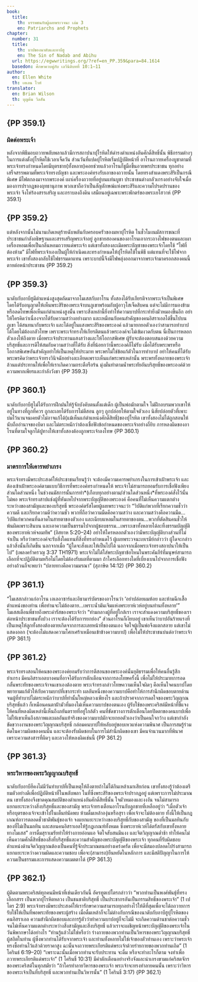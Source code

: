 ```yaml
---
book:
  title:
    th: บรรพชนกับผู้เผยพระวจนะ เล่ม 3
    en: Patriarchs and Prophets
chapter:
  number: 31
  title:
    th: บาปของนาดับและอาบีฮู
    en: The Sin of Nadab and Abihu
  url: https://egwwritings.org/?ref=en_PP.359&para=84.1614
  basedon: ศึกษาควบคู่กับ เลวีนิติบทที่ 10:1–11
author:
  en: Ellen White
  th: เอเลน ไวท์
translator:
  en: Brian Wilson
  th: บุญต้น วิลสัน
---
```


## {PP 359.1}

### ผิดต่อพระเจ้า

หลังจากพิธีมอบถวายพลับพลาแล้วมีการสถาปนาปุโรหิตให้ดำรงตำแหน่งอันศักดิ์สิทธิ์นั้น พิธีกรรมต่างๆ ในการแต่งตั้งปุโรหิตใช้เวลาเจ็ดวัน ส่วนวันที่แปดปุโรหิตเริ่มปฏิบัติหน้าที่ อาโรนถวายเครื่องบูชาตามที่พระเจ้าทรงกำหนดโดยมีบุตรชาย(ทั้งหลาย)คอยช่วยแล้วอาโรนก็ชูมือขึ้นอวยพรประชาชน ทุกอย่างเสร็จสรรพตามที่พระเจ้าทรงบัญชา และพระองค์ทรงรับเอาของถวายนั้น โดยทรงสำแดงพระสิริเป็นกรณีพิเศษ มีไฟตกลงมาจากพระองค์ เผาเ่ครื่องถวายที่อยู่บนแท่นบูชา ประชาชนต่างกลัวเกรงอย่างจับใจเมื่อมองการปรากฏของฤทธานุภาพ พวกเขาถือว่าเป็นสัญลักษณ์แห่งพระสิริและความโปรดปรานของพระเจ้า จึงโห่ร้องสรรเสริญ และกราบลงถึงดิน เสมือนอยู่เฉพาะพระพักตร์ของพระเยโฮวาห์ {PP 359.1}

## {PP 359.2}

แต่หลังจากนั้นไม่นานเกิดเหตุร้ายฉับพลันกับครอบครัวของมหาปุโรหิต ในชั่วโมงนมัสการขณะที่ประชาชนกำลังอธิษฐานและสรรเสริญพระเจ้าอยู่ ลูกชายสองคนของอาโรนเอากระถางไฟของตนและเผาเครื่องหอมเพื่อเป็นกลิ่นหอมถวายแด่พระเจ้า แต่เขาทั้งสองละเมิดพระบัญชาของพระเจ้าโดยใช้ “ไฟที่ต้องห้าม” มีไฟที่พระเจ้าเองเป็นผู้ให้กำเนิดและทรงกำหนดให้ปุโรหิตใช้ในพิธี แต่แทนที่จะใช้ไฟจากพระเจ้า เขาทั้งสองกลับใช้ไฟธรรมดาแทน เพราะบาปนี้จึงมีไฟพลุ่งออกมาจากพระเจ้ามาครอกสองคนนี้ตายต่อหน้าประชาชน {PP 359.2}

## {PP 359.3}

นาดับกับอาบีฮูมีตำแหน่งสูงสุดถัดมาจากโมเสสกับอาโรน ทั้งสองได้รับเกียรติจากพระเจ้าเป็นพิเศษ โดยได้รับอนุญาตให้เห็นพระสิริของพระเจ้าบนภูเขาพร้อมกับผู้อาวุโสเจ็ดสิบคน แต่จะไม่มีการมองข้ามหรือลดโทษเพื่อเห็นแก่ตำแหน่งสูงนั้น เพราะสิ่งเหล่านี้ยิ่งทำให้ความบาปที่กระทำยิ่งมัวหมองขึ้นอีก อย่าให้ใครคิดว่าเนื่องจากได้รับความสว่างอย่างมาก และเหมือนกับคนสำคัญของคนอิสราเอลได้ขึ้นไปบนภูเขา ได้สนทนากับพระเจ้า และได้อยู่ในแสงพระสิริของพระองค์ แล้วมายกยอตัวเองว่าสามารถทำบาปได้โดยไม่ต้องกลัวโทษ เพราะพระเจ้าทรงให้เกียรติตนแล้วพระองค์จะไม่เข้มงวดกับตน นี่เป็นการหลอกตัวเองให้ถึงตาย เมื่อพระเจ้าประทานแสงสว่างและให้โอกาสพิเศษ ผู้รับจะต้องตอบสนองด้วยความบริสุทธิ์และการดีให้สมกับความสว่างที่ได้รับ สิ่งที่น้อยกว่านี้พระองค์ก็ไม่รับ เมื่อได้รับพระพรหรือโอกาสพิเศษอันสำคัญอย่าให้เป็นเหตุให้ประมาท พระพรไม่ใช่ข้อแก้ตัวในการทำบาป อย่าให้คนที่ได้รับพระพรคิดว่าพระเจ้าทรงวินิจฉัยอย่างละเอียดเพราะเห็นแก่พระพรเหล่านั้น พระพรทั้งหลายของพระเจ้าล้วนแต่ประทานให้เพื่อให้เราเกิดความกระตือรือร้น มุ่งมั่นทำตามน้ำพระทัยอันบริสุทธิ์ของพระองค์ด้วยความพากเพียรและกำลังวังชา {PP 359.3}

## {PP 360.1}

นาดับกับอาบีฮูไม่ได้รับการฝึกฝนให้รู้จักบังคับตนตั้งแต่เด็ก ผู้เป็นพ่อมักตามใจ ไม่ฝึกอบรมพวกเขาให้อยู่ในทางที่ถูกที่ควร ถูกละเลยได้รับการไม่ตีสอน ลูกๆ ถูกปล่อยให้ตามใจตัวเอง นิสัยปล่อยตัวที่เพาะบ่มไว้นานจนเคยตัวไม่อาจแก้ได้(แม้เห็นแก่ตำแหน่งศักดิ์สิทธิ์)ของปุโรหิต เขาทั้งสองไม่ได้ถูกสอนให้นับถืออำนาจของบิดา และไม่ตระหนักว่าต้องเชื่อฟังข้อกำหนดของพระเจ้าอย่างถี่ยิบ การหลงผิดของอาโรนที่ตามใจลูกได้ปูทางให้เขาทั้งสองต้องถูกพระเจ้าลงโทษ {PP 360.1}

## {PP 360.2}

### มาตรการให้เคารพยำเกรง

พระเจ้าทรงมีพระประสงค์ให้ประชาชนเรียนรู้ว่า จะต้องมีความเคารพยำเกรงในการเข้าเฝ้าพระเจ้า และต้องเข้าเฝ้าพระองค์ตามแบบวิธีการที่พระองค์ทรงกำหนดให้ พระเจ้าไม่สามารถยอมรับการเชื่อฟังเพียงส่วนใดส่วนหนึ่ง ในช่วงนมัสการนั้นการทำ*(เกือบทุกอย่างตาม/ส่วนใดส่วนหนึ่ง*ที่พระองค์สั่งไว้นั้นไม่พอ พระเจ้าทรงสาปแช่งผู้ที่หันเหไปจากพระบัญญัติของพระองค์ คือคนที่ไม่เห็นความแตกต่างระหว่างของสามัญและของบริสุทธิ์ พระองค์ตรัสโดยผู้เผยพระวจนะว่า “วิบัติแก่พวกที่เรียกความชั่วว่าความดี และเรียกความดีว่าความชั่ว พวกที่ถือว่าความมืดคือความสว่าง และความสว่างคือความมืด…วิบัติแก่พวกคนที่ฉลาดในสายตาของตัวเอง และเฉียบแหลมในสายตาของตน…พวกที่ตัดสินคนชั่วให้พ้นผิดเพราะสินบน และเอาความเป็นธรรมไปจากผู้ชอบธรรม…เพราะเขาทั้งหลายได้ละทิ้งธรรมบัญญัติของพระยาห์เวห์จอมทัพ” (อิสยาห 5:20–24) อย่าให้ใครหลอกตัวเองว่ามีพระบัญญัติบางส่วนที่ไม่จำเป็น หรือว่าพระองค์จะรับสิ่งใดแทนที่สิ่งที่ทรงกำหนดไว้ ผู้เผยพระวจนะเยเรมีย์กล่าวว่า ผู้ใดจะกล่าว แล้วสิ่งนั้นก็เกิดขึ้น นอกจากเมื่อ “ผู้ใดจะสั่งและให้เป็นไปได้ นอกจากเมื่อพระเจ้าทรงสถาปนาให้เป็นไป” (เพลงคร่ำครวญ 3:37 TH1971) พระเจ้าไม่ได้ใส่พระบัญชาข้อไหนในพระคัมภีร์ที่มนุษย์สามารถเลือกที่จะปฏิบัติตามหรือไม่โดยไม่ต้องรับผลที่ตามมา ถ้าใครเลือกทางใดที่เบี่ยงเบนไปจากการเชื่อฟังอย่างถ้วนถี่จะพบว่า “ปลายทางคือความมรณา” (สุภาษิต 14:12) {PP 360.2}

## {PP 361.1}

“โมเสสกล่าวแก่อาโรน เอเลอาซาร์และอิธามาร์บัตรของอาโรนว่า ‘อย่าปล่อยผมห้อย และห้ามฉีกเสื้อตำแหน่งของท่าน เพื่อท่านจะไม่ต้องตาย…เพราะน้ำมันเจิมแห่งพระยาห์เวห์อยู่บนท่านทั้งหลาย’”<!--เลวีนิติ 10:6--> โมเสสเตือนพี่ชายถึงพระดำรัสของพระเจ้าว่า “ท่ามกลางผู้ที่อยู่ใกล้เรา เราจะสำแดงความบริสุทธิ์ของเรา ต่อหน้าประชาชนทั้งปวง เราจะต้องได้รับการยกย่อง”<!--เลวีนิติ 10:3--> ส่วนอาโรนก็เงียบอยู่ เขาเห็นว่าบาปอันร้ายแรงที่เป็นเหตุให้ลูกทั้งสองต้องตายเกิดจากการละเลยหน้าที่ของตนเอง จิตใจผู้เป็นพ่อจึงแตกสลาย แต่เขาไม่แสดงออก (จะต้องไม่แสดงความโศกเศร้าเหมือนเข้าข้างความบาป) เพื่อไม่ให้ประชาชนบ่นต่อว่าพระเจ้า {PP 361.1}

## {PP 361.2}

พระเจ้าทรงสอนให้คนของพระองค์ยอมรับว่าการตีสอนของพระองค์นั้นยุติธรรมเพื่อให้คนอื่นรู้สึกยำเกรง มีคนอิสราเอลบางคนที่อาจได้รับการตักเตือนจากการลงโทษครั้งนี้ เพื่อไม่ให้ประมาทการอดกลั้นพระทัยของพระเจ้าจนเขาเองต้องตาย พระเจ้าทรงกล่าวโทษความเห็นใจผิดๆ คือเห็นใจคนบาปโดยพยายามแก้ตัวให้กับความบาปที่เขากระทำ ผลอันหนึ่งของความบาปคือทำให้การสำนึกผิดชอบตายด้าน จนผู้ที่ทำบาปไม่ตระหนักว่าบาปที่ทำนั้นใหญ่หลวงเพียงไร และถ้าปราศจากการดลใจของพระวิญญาณบริสุทธิ์แล้ว ก็เหมือนคนตาฝ้ามัวที่มองไม่เห็นความบาปของตนเอง ผู้รับใช้ของพระคริสต์มีหน้าที่ชี้แจงให้คนที่หลงผิดเหล่านี้เห็นถึงภยันตรายที่อยู่ใกล้ตัว คนที่ขัดขวางการตักเตือนโดยปิดตาของคนบาปเพื่อไม่ให้เขาเห็นถึงสภาพและผลอันแท้จริงของความบาปมักจะยกยอตัวเองว่าเป็นคนใจกว้าง แต่เขากำลังขัดขวางงานของพระวิญญาณบริสุทธิ์ กล่อมคนบาปให้หลับอยู่ขอบเหวแห่งความพินาศ เป็นการสมรู้ร่วมคิดในความผิดของคนนั้น และจะต้องรับผิดชอบในการไม่สำนึกผิดของเขา มีคนจำนวนมากที่พินาศเพราะความสงสารที่ผิดๆ และลวงให้หลงผิดเช่นนี้ {PP 361.2}

## {PP 361.3}

### พระวิหารของพระวิญญาณบริสุทธิ์

นาดับกับอาบีฮีคงไม่มีวันทำบาปที่เป็นเหตุให้ถึงตายถ้าไม่ได้กินเหล้าเมาเสียก่อน เขาทั้งสองรู้ว่าต้องเตรียมตัวอย่างดีเพื่อปฏิบัติหน้าที่ในพลับพลา ในที่ซึ่งพระสิริของพระเจ้าปรากฏอยู่ แต่เพราะการไม่ประมาณตน เขาทั้งสองจึงขาดคุณสมบัติของตำแหน่งอันศักดิ์สิทธิ์นั้น ใจมัวหมองและงงงัน จนไม่สามารถแยกแยะระหว่างสิ่งบริสุทธิ์และของสามัญ พระเจ้าทรงเตือนอาโรนกับลูกชายที่เหลืออยู่ว่า “เมื่อตัวเจ้าหรือบุตรของเจ้าจะเข้าไปในเต็นท์นัดพบ ห้ามดื่มเหล้าองุ่นหรือสุรา เพื่อเจ้าจะไม่ต้องตาย ทั้งนี้ให้เป็นกฎเกณฑ์ถาวรตลอดชั่วชาติพันธุ์ของเจ้า จงแยกแยะระหว่างของบริสุทธิ์กับของสามัญ ของที่เป็นมลทินกับของที่ไม่เป็นมลทิน และสอนคนอิสราเอลให้รู้กฎเกณฑ์ทั้งหมด ซึ่งพระยาห์เวห์ได้ตรัสกับเขาทั้งหลายทางโมเสส”<!--เลวีนิติ 10:9–11--> การดื่มสุราเมรัยทำให้ร่างกายอ่อนแอ จิตใจสับสนมึนงง และจิตวิญญาณต่ำช้า ทำให้คนไม่เห็นความศักดิ์สิทธิ์ของสิ่งที่บริสุทธิ์และความสำคัญของพระบัญญัติของพระเจ้า ทุกคนที่รับผิดชอบตำแหน่งด้านจิตวิญญาณต้องเป็นคนที่รู้จักประมาณตนอย่างเคร่งครัด เพื่อจะมีสมองปลอดโปร่งสามารถแยกแยะระหว่างความผิดและความชอบ เพื่อจะ(สามารถ)ยืนหยัดในหลักการ และมีสติปัญญาในการให้ความเป็นธรรมและการแสดงความเมตตาได้ {PP 361.3}

## {PP 362.1}

ผู้ติดตามพระคริสต์ทุกคนมีหน้าที่เช่นเดียวกันนี้ อัครทูตเปโตรกล่าวว่า “พวกท่านเป็นพงศ์พันธุ์ที่ทรงเลือกสรร เป็นพวกปุโรหิตหลวง เป็นชนชาติบริสุทธิ์ เป็นประชากรอันเป็นกรรมสิทธิ์ของพระเจ้า” (1 เปโตร 2:9) พระเจ้าทรงมีพระประสงค์ให้เรารักษาความสามารถทุกอย่างไว้ให้ดีที่สุดเพื่อจะได้ถถวายการรับใช้ให้เป็นที่พอพระทัยของพระผู้สร้าง เมื่อดื่มเหล้าก็จะไม่ต่างกับกรณีของนาดับกับอาบีฮูปุโรหิตของคนอิสราเอล ความสำนึกผิดชอบและการรู้ตัวว่าทำความบาปอยู่ก็จะไม่มี จะเกิดความด้านชาต่อความชั่ว จนไม่เห็นความแตกต่างระหว่างสิ่งสามัญและสิ่งบริสุทธิ์ แล้วเราจะเผชิญหน้าพระบัญญัติของพระเจ้าในวันพิพากษาได้อย่างไร “ท่านรู้แล้วไม่ใช่หรือว่า ร่างกายของพวกท่านเป็นวิหารของพระวิญญาณบริสุทธิ์ผู้สถิตในท่าน ผู้ซึ่งพวกท่านได้รับจากพระเจ้า และท่านทั้งหลายไม่ใช่เจ้าของตัวท่านเอง เพราะว่าพระเจ้าทรงซื้อท่านไว้แล้วด้วยราคาสูง ฉะนั้นจงถวายพระเกียรติแด่พระเจ้าด้วยร่ายกายของพวกท่านเถิด” (1 โครินธ์ 6:19–20) “เพราะฉะนั้นเมื่อพวกท่านจะรับประทาน จะดื่ม หรือจะทำอะไรก็ตาม จงทำเพื่อถวายพระเกียรติแด่พระเจ้า” (1 โครินธิ์ 10:31) มีคำตักเตือนอย่างจริงจังและน่าเกรงขามแก่คริสตจักรของพระคริสต์ในทุกสมัยว่า “ถ้าใครทำลายวิหารของพระเจ้า พระเจ้าจะทรงทำลายคนนั้น เพราะว่าวิหารของพระเจ้าเป็นที่บริสุทธิ์ และพวกท่านเป็นวิหารนั้น” (1 โครินธิ์ 3:17) {PP 362.1}